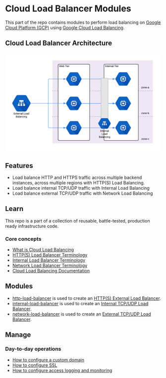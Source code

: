# Cloud Load Balancer Modules

This part of the repo contains modules to perform load balancing on [Google Cloud Platform (GCP)](https://cloud.google.com/) using [Google Cloud Load Balancing](https://cloud.google.com/load-balancing/).

## Cloud Load Balancer Architecture

![Cloud Load Balancer Architecture](_docs/cloud-load-balancer.png "Cloud Load Balancer Architecture")

## Features

- Load balance HTTP and HTTPS traffic across multiple backend instances, across multiple regions with HTTP(S) Load Balancing.
- Load balance internal TCP/UDP traffic with Internal Load Balancing
- Load balance external TCP/UDP traffic with Network Load Balancing

## Learn

This repo is a part of a collection of reusable, battle-tested, production ready infrastructure code.
 
### Core concepts

- [What is Cloud Load Balancing](_docs/core-concepts.md#what-is-cloud-load-balancing)
- [HTTP(S) Load Balancer Terminology](_docs/core-concepts.md#https-load-balancer-terminology)
- [Internal Load Balancer Terminology](_docs/core-concepts.md#internal-load-balancer-terminology)
- [Network Load Balancer Terminology](_docs/core-concepts.md#network-load-balancer-terminology)
- [Cloud Load Balancing Documentation](https://cloud.google.com/load-balancing/)

## Modules

* [http-load-balancer](http/README.md) is used to create an [HTTP(S) External Load Balancer](https://cloud.google.com/load-balancing/docs/https/).
* [internal-load-balancer](internal/README.md) is used to create an [Internal TCP/UDP Load Balancer](https://cloud.google.com/load-balancing/docs/internal/).
* [network-load-balancer](network/README.md) is used to create an [External TCP/UDP Load Balancer](https://cloud.google.com/load-balancing/docs/network/).

## Manage

### Day-to-day operations

- [How to configure a custom domain](_docs/core-concepts.md#how-do-you-configure-a-custom-domain)
- [How to configure SSL](_docs/core-concepts.md#how-do-you-configure-ssl)
- [How to configure access logging and monitoring](_docs/core-concepts.md#how-do-you-configure-access-logging-and-monitoring)

